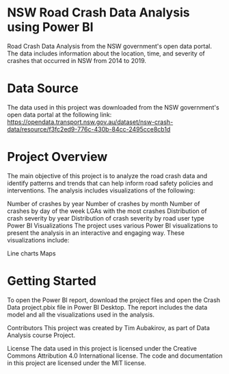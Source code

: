 # NSW Road Crash Data Analysis using Power BI
Road Crash Data Analysis from the NSW government's open data portal. The data includes information about the location, time, and severity of crashes that occurred in NSW from 2014 to 2019.

# Data Source
The data used in this project was downloaded from the NSW government's open data portal at the following link: https://opendata.transport.nsw.gov.au/dataset/nsw-crash-data/resource/f3fc2ed9-776c-430b-84cc-2495cce8cb1d

# Project Overview
The main objective of this project is to analyze the road crash data and identify patterns and trends that can help inform road safety policies and interventions. The analysis includes visualizations of the following:

Number of crashes by year
Number of crashes by month
Number of crashes by day of the week
LGAs with the most crashes
Distribution of crash severity by year
Distribution of crash severity by road user type
Power BI Visualizations
The project uses various Power BI visualizations to present the analysis in an interactive and engaging way. These visualizations include:

Line charts
Maps

# Getting Started
To open the Power BI report, download the project files and open the Crash Data project.pbix file in Power BI Desktop. The report includes the data model and all the visualizations used in the analysis.

Contributors
This project was created by Tim Aubakirov, as part of Data Analysis course Project.

License
The data used in this project is licensed under the Creative Commons Attribution 4.0 International license. The code and documentation in this project are licensed under the MIT license.
